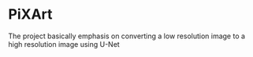 # PiXArt
The project basically emphasis on converting a low resolution image to a high resolution image using U-Net
